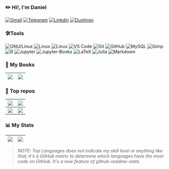 ### ✏️ Hi!, I'm Daniel
  [![Gmail](https://img.shields.io/badge/drojass003@gmail.com-black?style=flat-square&logo=gmail)]()
  [![Telegram](https://img.shields.io/badge/-@daniel__rojsanch-blue?style=flat-square&logo=telegram&logoColor=white)](https://t.me/daniel_rojsanch)
  [![Linkdin](https://img.shields.io/badge/Linkedin-blue?style=flat-square&logo=linkedin)]()
  [![Duolingo](https://img.shields.io/badge/-Duo-28B463?style=flat-square&logo=duolingo&logoColor=white)](https://www.duolingo.com/profile/daniel-rojsanch)
### 🛠️Tools
  ![GNU/Linux](https://img.shields.io/badge/Linux-FCC624?style=flat-square&logo=linux&logoColor=black)
  ![Linux](https://img.shields.io/badge/Manjaro-45B39D?style=flat-square&logo=manjaro&logoColor=000b41)
  ![Linux](https://img.shields.io/badge/Ubuntu-DC7633?style=flat-square&logo=ubuntu&logoColor=white)
  ![VS Code](https://img.shields.io/badge/-VS%20Code-2E86C1?style=flat-square&logo=visual-studio-code)
  ![Git](https://img.shields.io/badge/-Git-181717?style=flat-square&logo=git)
  ![GitHub](https://img.shields.io/badge/-GitHub-181717?style=flat-square&logo=github)
  ![MySQL](https://img.shields.io/badge/-MySQL-D5D8DC?style=flat-square&logo=mysql)
  ![Gimp](https://img.shields.io/badge/gimp-5C5543?style=flat-square&logo=gimp&logoColor=white)
  ![R](https://img.shields.io/badge/R-2E86C1?style=flat-square&logo=R)
  ![Jupyter](https://img.shields.io/badge/jupyter%20Lab-D35400?style=flat-square&logo=jupyter&logoColor=white)
  ![Jupyter-Books](https://img.shields.io/badge/jupyter%20Books-D35400?style=flat-square&logo=gitbook&logoColor=white)
  ![LaTeX](https://img.shields.io/badge/LaTeX-28B463?style=flat-square&logo=LaTeX)
  ![Julia](https://img.shields.io/badge/Julia-E8EAF6?style=flat-square&logo=Julia&logoColor=28B463)
  ![Markdown](https://img.shields.io/badge/Markdown-black?style=flat-square&logo=Markdown)

### 📙 My Books

|[![](https://github-readme-stats-goku.vercel.app/api/pin/?username=daniel-rojsanch&repo=50-Ejemplos-Graficos-con-R&theme=vue-dark&show_icons=true)](https://daniel-rojsanch.github.io/50-Ejemplos-Graficos-con-R/intro.html)|[![](https://github-readme-stats-goku.vercel.app/api/pin/?username=daniel-rojsanch&repo=Statistics-with-Julia&theme=vue-dark&show_icons=true)](https://daniel-rojsanch.github.io/Statistics-with-Julia/intro.html)|
|---|---|


### 🚀 Top repos

|[![](https://github-readme-stats.vercel-goku.app/api/pin/?username=daniel-rojsanch&repo=my-shinyApps&theme=dracula&show_icons=true)](https://github.com/daniel-rojsanch/my-shinyApps)  | [![](https://github-readme-stats-goku.vercel.app/api/pin/?username=daniel-rojsanch&repo=Statistics-with-R&theme=dracula&show_icons=true)](https://github.com/daniel-rojsanch/Statistics-with-R) |
|--------------|-----------|
| [![](https://github-readme-stats.vercel-goku.app/api/pin/?username=daniel-rojsanch&repo=XfceConf&theme=vue-dark&show_icons=true)](https://github.com/daniel-rojsanch/XfceConf) | [![](https://github-readme-stats.vercel-goku.app/api/pin/?username=daniel-rojsanch&repo=Gallery-R&theme=vue-dark&show_icons=true)](https://github.com/daniel-rojsanch/GraficosR) |



### :bar_chart: My Stats


| [![](https://github-readme-stats-goku.vercel.app/api/top-langs/?username=daniel-rojsanch&hide=javascript,html,css,shell&layout=compact&theme=vue-dark&exclude_repo=50-Ejemplos-Graficos-con-R,Statistics-with-Julia)](https://github.com/anuraghazra/github-readme-stats) | [![](https://github-readme-stats.vercel-goku.app/api?username=daniel-rojsanch&hide_border=false&show_icons=true&theme=vue-dark&layout=compact&hide=contribs)](https://github.com/anuraghazra/github-readme-stats)|
|-----------|---------------|
> *NOTE: Top Languages does not indicate my skill level or anything like that; it's a GitHub metric to determine which languages have the most code on GitHub. It's a new feature of github-readme-stats.*


<!--[](./profile-3d-contrib/profile-season-animate.svg)-->

